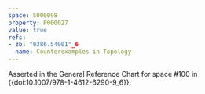 ```yaml
---
space: S000098
property: P000027
value: true
refs:
- zb: "0386.54001"_6
  name: Counterexamples in Topology
---
```


Asserted in the General Reference Chart for space #100 in
{{doi:10.1007/978-1-4612-6290-9_6}}.
